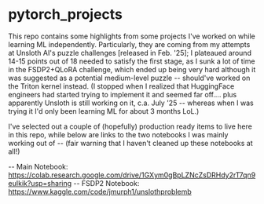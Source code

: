 # pytorch_projects
This repo contains some highlights from some projects I've worked on while learning ML independently. Particularly, they are coming from my attempts at Unsloth AI's puzzle challenges [released in Feb. '25]; I plateaued around 14-15 points out of 18 needed to satisfy the first stage, as I sunk a lot of time in the FSDP2+QLoRA challenge, which ended up being very hard although it was suggested as a potential medium-level puzzle -- should've worked on the Triton kernel instead. (I stopped when I realized that HuggingFace engineers had started trying to implement it and seemed far off.... plus apparently Unsloth is still working on it, c.a. July '25 -- whereas when I was trying it I'd only been learning ML for about 3 months LoL.) 

I've selected out a couple of (hopefully) production ready items to live here in this repo, while below are links to the two notebooks I was mainly working out of -- (fair warning that I haven't cleaned up these notebooks at all!)

-- Main Notebook: https://colab.research.google.com/drive/1GXym0gBpLZNcZsDRHdy2rT7qn9euIkik?usp=sharing
-- FSDP2 Notebook: https://www.kaggle.com/code/jmurph1/unslothproblemb 
